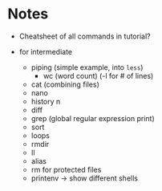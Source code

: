 # Notes

- Cheatsheet of all commands in tutorial?

- for intermediate
  - piping (simple example, into `less`)
    - wc (word count) (-l for # of lines)
  - cat (combining files)
  - nano
  - history n
  - diff
  - grep (global regular expression print)
  - sort
  - loops
  - rmdir
  - ll
  - alias
  - rm for protected files
  - printenv -> show different shells
  